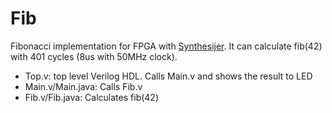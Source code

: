 # Fib

Fibonacci implementation for FPGA with [Synthesijer](http://synthesijer.sourceforge.net/). It can calculate fib(42) with 401 cycles (8us with 50MHz clock).

- Top.v: top level Verilog HDL. Calls Main.v and shows the result to LED
- Main.v/Main.java: Calls Fib.v
- Fib.v/Fib.java: Calculates fib(42)
